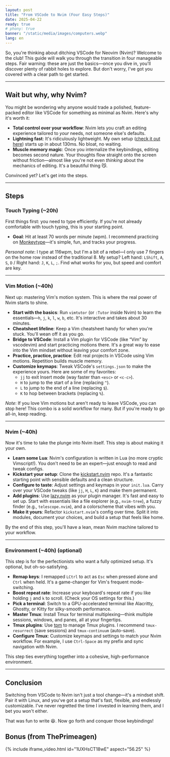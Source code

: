 ```yaml
---
layout: post
title: "From VSCode to Nvim (Four Easy Steps)"
date: 2025-04-22
ready: true
# phony: true
banner: "/static/media/images/computers.webp"
lang: en
---
```


So, you're thinking about ditching VSCode for Neovim (Nvim)? Welcome to the club! This guide will walk you through the transition in four manageable steps. Fair warning: these are just the basics—once you dive in, you'll discover plenty of rabbit holes to explore. But don't worry, I've got you covered with a clear path to get started.

---

## Wait but why, why Nvim?

You might be wondering why anyone would trade a polished, feature-packed editor like VSCode for something as minimal as Nvim. Here's why it's worth it:

- **Total control over your workflow**: Nvim lets you craft an editing experience tailored to _your_ needs, not someone else's defaults.
- **Lightning fast**: It's ridiculously lightweight. My own setup ([check it out here](https://github.com/minhhoccode111/nvim)) starts up in about 130ms. No bloat, no waiting.
- **Muscle memory magic**: Once you internalize the keybindings, editing becomes second nature. Your thoughts flow straight onto the screen without friction—almost like you're not even _thinking_ about the mechanics of editing. It's a beautiful thing 😼.

Convinced yet? Let's get into the steps.

---

## Steps

### Touch Typing (~20h)

First things first: you need to type efficiently. If you're not already comfortable with touch typing, this is your starting point.

- **Goal**: Hit at least 70 words per minute (wpm). I recommend practicing on [Monkeytype](https://monkeytype.com)—it's simple, fun, and tracks your progress.

_Personal note_: I type at 116wpm, but I'm a bit of a rebel—I only use 7 fingers on the home row instead of the traditional 8. My setup? Left hand: `LShift`, `A`, `S`, `D` / Right hand: `J`, `K`, `L`, `;`. Find what works for you, but speed and comfort are key.

---

### Vim Motion (~40h)

Next up: mastering Vim's motion system. This is where the real power of Nvim starts to shine.

- **Start with the basics**: Run `vimtutor` (or `:Tutor` inside Nvim) to learn the essentials—`h`, `j`, `k`, `l`, `w`, `b`, etc. It's interactive and takes about 30 minutes.
- **Cheatsheet lifeline**: Keep a Vim cheatsheet handy for when you're stuck. You'll wean off it as you go.
- **Bridge to VSCode**: Install a Vim plugin for VSCode (like “Vim” by vscodevim) and start practicing motions there. It's a great way to ease into the Vim mindset without leaving your comfort zone.
- **Practice, practice, practice**: Edit real projects in VSCode using Vim motions. Repetition builds muscle memory.
- **Customize keymaps**: Tweak VSCode's `settings.json` to make the experience yours. Here are some of my favorites:
    - `jj` to exit Insert mode (way faster than `<esc>` or `<c-c>`).
    - `H` to jump to the start of a line (replacing `^`).
    - `L` to jump to the end of a line (replacing `$`).
    - `K` to hop between brackets (replacing `%`).

_Note_: If you love Vim motions but aren't ready to leave VSCode, you can stop here! This combo is a solid workflow for many. But if you're ready to go all-in, keep reading.

---

### Nvim (~40h)

Now it's time to take the plunge into Nvim itself. This step is about making it your own.

- **Learn some Lua**: Nvim's configuration is written in Lua (no more cryptic Vimscript!). You don't need to be an expert—just enough to read and tweak configs.
- **Kickstart your setup**: Clone the [kickstart.nvim](https://github.com/nvim-lua/kickstart.nvim) repo. It's a fantastic starting point with sensible defaults and a clean structure.
- **Configure to taste**: Adjust settings and keymaps in your `init.lua`. Carry over your VSCode tweaks (like `jj`, `H`, `L`, `K`) and make them permanent.
- **Add plugins**: Use [lazy.nvim](https://github.com/folke/lazy.nvim) as your plugin manager. It's fast and easy to set up. Start with essentials like a file explorer (e.g., `nvim-tree`), a fuzzy finder (e.g., `telescope.nvim`), and a colorscheme that vibes with you.
- **Make it yours**: Refactor `kickstart.nvim`'s config over time. Split it into modules, document your choices, and build a setup that feels like home.

By the end of this step, you'll have a lean, mean Nvim machine tailored to your workflow.

---

### Environment (~40h) (optional)

This step is for the perfectionists who want a fully optimized setup. It's optional, but oh-so-satisfying.

- **Remap keys**: I remapped `LCtrl` to act as `Esc` when pressed alone and `Ctrl` when held. It's a game-changer for Vim's frequent mode-switching.
- **Boost repeat rate**: Increase your keyboard's repeat rate if you like holding `j` and `k` to scroll. (Check your OS settings for this.)
- **Pick a terminal**: Switch to a GPU-accelerated terminal like Alacritty, Ghostty, or Kitty for silky-smooth performance.
- **Master Tmux**: Install Tmux for terminal multiplexing—think multiple sessions, windows, and panes, all at your fingertips.
- **Tmux plugins**: Use [tpm](https://github.com/tmux-plugins/tpm) to manage Tmux plugins. I recommend `tmux-resurrect` (save sessions) and `tmux-continuum` (auto-save).
- **Configure Tmux**: Customize keymaps and settings to match your Nvim workflow. For example, I use `Ctrl-Space` as my prefix and sync navigation with Nvim.

This step ties everything together into a cohesive, high-performance environment.

---

## Conclusion

Switching from VSCode to Nvim isn't just a tool change—it's a mindset shift. Pair it with Linux, and you've got a setup that's fast, flexible, and endlessly customizable. I've never regretted the time I invested in learning them, and I bet you won't either.

That was fun to write 😆. Now go forth and conquer those keybindings!

## Bonus (from ThePrimeagen)

{% include iframe_video.html id="1UXHsCT18wE" aspect="56.25" %}
